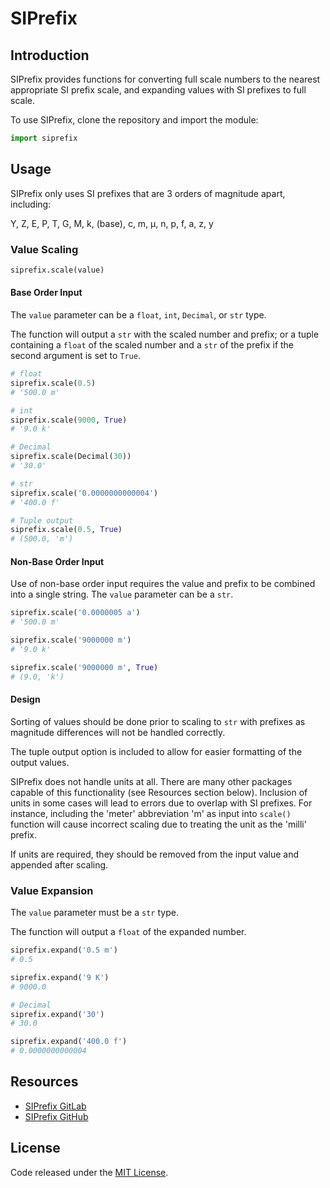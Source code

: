 # SIPrefix
## Introduction
SIPrefix provides functions for converting full scale numbers to the nearest appropriate SI prefix scale, and expanding values with SI prefixes to full scale.

To use SIPrefix, clone the repository and import the module:
```python
import siprefix
```

## Usage
SIPrefix only uses SI prefixes that are 3 orders of magnitude apart, including:

Y, Z, E, P, T, G, M, k, (base), c, m, µ, n, p, f, a, z, y

### Value Scaling
```python
siprefix.scale(value)
```

#### Base Order Input
The `value` parameter can be a `float`, `int`, `Decimal`, or `str` type.

The function will output a `str` with the scaled number and prefix; or a tuple containing a `float` of the scaled number and a `str` of the prefix if the second argument is set to `True`.

```python
# float
siprefix.scale(0.5)
# '500.0 m'

# int
siprefix.scale(9000, True)
# '9.0 k'

# Decimal
siprefix.scale(Decimal(30))
# '30.0'

# str
siprefix.scale('0.0000000000004')
# '400.0 f'

# Tuple output
siprefix.scale(0.5, True)
# (500.0, 'm')
```

#### Non-Base Order Input
Use of non-base order input requires the value and prefix to be combined into a single string.
The `value` parameter can be a `str`.

```python
siprefix.scale('0.0000005 a')
# '500.0 m'

siprefix.scale('9000000 m')
# '9.0 k'

siprefix.scale('9000000 m', True)
# (9.0, 'k')
```

#### Design
Sorting of values should be done prior to scaling to `str` with prefixes as magnitude differences will not be handled correctly.

The tuple output option is included to allow for easier formatting of the output values.

SIPrefix does not handle units at all. There are many other packages capable of this functionality (see Resources section below). Inclusion of units in some cases will lead to errors due to overlap with SI prefixes. For instance, including the 'meter' abbreviation 'm' as input into `scale()` function will cause incorrect scaling due to treating the unit as the 'milli' prefix.

If units are required, they should be removed from the input value and appended after scaling.

### Value Expansion

The `value` parameter must be a `str` type.

The function will output a `float` of the expanded number.

```python
siprefix.expand('0.5 m')
# 0.5

siprefix.expand('9 K')
# 9000.0

# Decimal
siprefix.expand('30')
# 30.0

siprefix.expand('400.0 f')
# 0.0000000000004
```

## Resources
- [SIPrefix GitLab](https://www.gitlab.com)
- [SIPrefix GitHub](https://www.github.com)

## License
Code released under the [MIT License](https://choosealicense.com/licenses/mit/).

